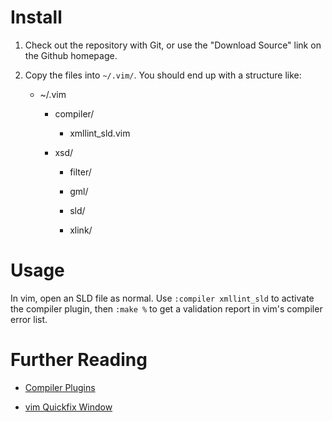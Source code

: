 Install
=======

1. Check out the repository with Git, or use the "Download Source" link on the
Github homepage.

2. Copy the files into `~/.vim/`.  You should end up with a structure like:

   * ~/.vim

     + compiler/

       * xmllint_sld.vim

     + xsd/

       * filter/

       * gml/

       * sld/

       * xlink/

Usage
=====

In vim, open an SLD file as normal.  Use `:compiler xmllint_sld` to activate
the compiler plugin, then `:make %` to get a validation report in vim's
compiler error list.

Further Reading
===============

* [Compiler Plugins](http://vimdoc.sourceforge.net/htmldoc/usr_41.html#41.13)

* [vim Quickfix Window](http://vimdoc.sourceforge.net/htmldoc/quickfix.html)
